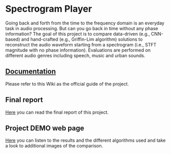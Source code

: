 # Spectrogram Player
Going back and forth from the time to the frequency domain is an everyday task in audio processing. But can you go back in time without any phase information? The goal of this project is to compare data-driven (e.g., CNN-based) and hand-crafted (e.g., Griffin-Lim algorithm) solutions to reconstruct the audio waveform starting from a spectrogram (i.e., STFT magnitude with no phase information). Evaluations are performed on different audio genres including speech, music and urban sounds.

## [Documentation](https://github.com/michele-perrone/SpectrogramPlayer/wiki)
Please refer to this Wiki as the official guide of the project.

## Final report
[Here]() you can read the final report of this project.

## Project DEMO web page
[Here](http://micheleperrone.it/spectrogramplayer/) you can listen to the results and the different algorithms used and take a look to additional images of the comparison.
